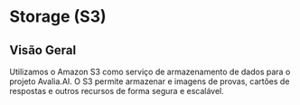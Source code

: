 # Storage (S3)

## Visão Geral
Utilizamos o Amazon S3 como serviço de armazenamento de dados para o projeto Avalia.AI. O S3 permite armazenar e imagens de provas, cartões de respostas e outros recursos de forma segura e escalável.

